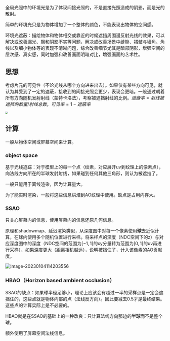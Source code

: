 全局光照中的环境光是为了体现间接光照的，不是直接光照造成的阴影，而是光的散射。

简单的环境光只是为物体增加了一个整体的颜色，不能表现出物体的空间感。

环境光遮蔽：描绘物体和物体相交或靠近的时候遮挡周围漫反射光线的效果，可以解决或改善漏光、飘和阴影不实等问题，解决或改善场景中缝隙、褶皱与墙角、角线以及细小物体等的表现不清晰问题，综合改善细节尤其是暗部阴影，增强空间的层次感、真实感，同时加强和改善画面明暗对比，增强画面的艺术性。

## 思想

考虑片元的可见性（不论光线从哪个方向进来出去）。如果仅有某些方向可见，就认为其受到了一定的遮蔽，接收到的间接光照会更少，表现会更暗。一般通过朝着所有方向随机发射射线（蒙特卡洛法），考察被遮挡射线的比例。$遮蔽率=射线被遮挡的数量/射线总数$，$可见率=1-遮蔽率$

<img src="https://fastly.jsdelivr.net/gh/YuzikiRain/ImageBed/img/image-20230104103941428.png" style="zoom:50%" />

## 计算

一般从物体空间或屏幕空间来计算。

### object space

基于光线追踪：对于模型上的每一个点（纹素，对应展开uv到纹理上的像素点），向法线方向所在的半球发射射线，如果碰到任何其他三角形，则认为被遮挡了。

一般只能用于离线渲染，因为计算量大。

为了能实时渲染，一般将这些信息烘焙到AO纹理中使用。缺点是占用内存大。

### SSAO

只关心屏幕内的信息，使用屏幕内的信息还原几何信息。

原理和shadowmap、延迟渲染类似，从深度图中对每一个像素使用**球**去近似计算，在球内使用多个随机位置进行采样。将采样点的深度（NDC空间下的z）与对应深度图中的深度（NDC空间的范围为$[-1,1]$的xy分量转为范围为$[0,1]$的uv再进行采样），如果深度更大（距离相机越远），说明被挡住了，计入该像素的AO贡献度。

![image-20230104114203556](https://fastly.jsdelivr.net/gh/YuzikiRain/ImageBed/img/image-20230104114203556.png)

### HBAO（Horizon based ambient occlusion）

SSAO的缺点：如果球半径足够小，理论上应该会有超过一半的采样点是一定会遮挡住的，这些点就是物体内部的点（法线反方向）。因此要减去0.5才是最终结果。这些点的计算实际上是不必要的。

HBAO就是在SSAO的基础上的一种改良：只计算法线方向那边的**半球**而不是整个球。

额外使用了屏幕空间法线信息。